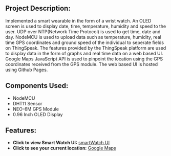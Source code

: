 ## Project Description:
Implemented a smart wearable in the form of a wrist watch. An OLED screen is used to display date, time, temperature, humidity and speed to the user. UDP over NTP(Network Time Protocol) is used to get time, date and day. NodeMCU is used to upload data such as temperature, humidity, real time GPS coordinates and ground speed of the individual to seperate fields on ThingSpeak. The features provided by the ThingSpeak platform are used to display data in the form of graphs and real time data on a web based UI. Google Maps JavaScript API is used to pinpoint the location using the GPS coordinates received from the GPS module. The web based UI is hosted using Github Pages.


## Components Used:
* NodeMCU
* DHT11 Sensor
* NEO-6M GPS Module
* 0.96 Inch OLED Display


## Features:
* **Click to view Smart Watch UI:**
[smartWatch UI](https://kaustubhshan27.github.io/SmartWatch/UI)
* **Click to see your current location:**
[Google Maps](https://kaustubhshan27.github.io/SmartWatch/maps)
